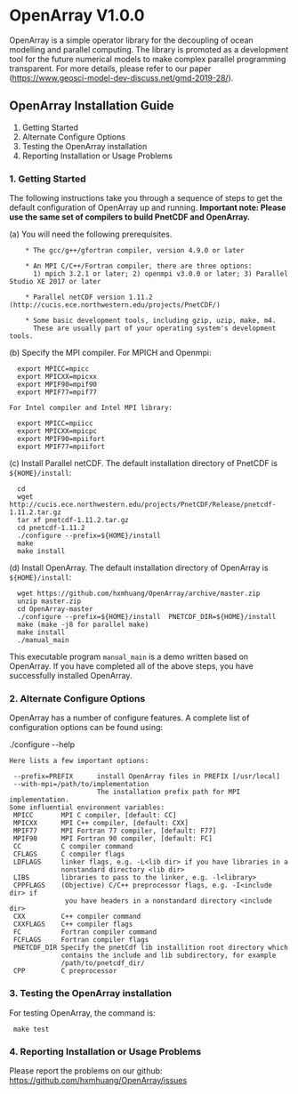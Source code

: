 # OpenArray V1.0.0
OpenArray is a simple operator library for the decoupling of ocean modelling and parallel computing. The library is promoted as a development tool for the future numerical models to make complex parallel programming transparent. For more details, please refer to our paper (https://www.geosci-model-dev-discuss.net/gmd-2019-28/).

## OpenArray Installation Guide

1.  Getting Started
2.  Alternate Configure Options
3.  Testing the OpenArray installation
4.  Reporting Installation or Usage Problems


### 1. Getting Started

The following instructions take you through a sequence of steps to get the default configuration of OpenArray up and running. **Important note: Please use the same set of compilers to build PnetCDF and OpenArray.** 

(a) You will need the following prerequisites.

```shell
    * The gcc/g++/gfortran compiler, version 4.9.0 or later

    * An MPI C/C++/Fortran compiler, there are three options:
      1) mpich 3.2.1 or later; 2) openmpi v3.0.0 or later; 3) Parallel Studio XE 2017 or later

    * Parallel netCDF version 1.11.2 (http://cucis.ece.northwestern.edu/projects/PnetCDF/)

    * Some basic development tools, including gzip, uzip, make, m4. 
      These are usually part of your operating system's development tools.
```

(b) Specify the MPI compiler.
    For MPICH and Openmpi:

      export MPICC=mpicc  
      export MPICXX=mpicxx  
      export MPIF90=mpif90  
      export MPIF77=mpif77  

    For Intel compiler and Intel MPI library:

      export MPICC=mpiicc  
      export MPICXX=mpicpc  
      export MPIF90=mpiifort  
      export MPIF77=mpiifort  


(c) Install Parallel netCDF. The default installation directory of PnetCDF is `${HOME}/install`:
     
      cd
      wget http://cucis.ece.northwestern.edu/projects/PnetCDF/Release/pnetcdf-1.11.2.tar.gz
      tar xf pnetcdf-1.11.2.tar.gz
      cd pnetcdf-1.11.2
      ./configure --prefix=${HOME}/install  
      make 
      make install 


(d) Install OpenArray. The default installation directory of OpenArray is `${HOME}/install`:

      wget https://github.com/hxmhuang/OpenArray/archive/master.zip
      unzip master.zip
      cd OpenArray-master
      ./configure --prefix=${HOME}/install  PNETCDF_DIR=${HOME}/install   
      make (make -j8 for parallel make)
      make install
      ./manual_main

   This executable program `manual_main` is a demo written based on OpenArray.
   If you have completed all of the above steps, you have successfully installed OpenArray.
      

### 2. Alternate Configure Options

OpenArray has a number of configure features.  A complete list of configuration
options can be found using:

   ./configure --help

    Here lists a few important options:

     --prefix=PREFIX      install OpenArray files in PREFIX [/usr/local]
     --with-mpi=/path/to/implementation
                          The installation prefix path for MPI implementation.
    Some influential environment variables:
     MPICC       MPI C compiler, [default: CC]
     MPICXX      MPI C++ compiler, [default: CXX]
     MPIF77      MPI Fortran 77 compiler, [default: F77]
     MPIF90      MPI Fortran 90 compiler, [default: FC]
     CC          C compiler command
     CFLAGS      C compiler flags
     LDFLAGS     linker flags, e.g. -L<lib dir> if you have libraries in a
                 nonstandard directory <lib dir>
     LIBS        libraries to pass to the linker, e.g. -l<library>
     CPPFLAGS    (Objective) C/C++ preprocessor flags, e.g. -I<include dir> if
                  you have headers in a nonstandard directory <include dir>
     CXX         C++ compiler command
     CXXFLAGS    C++ compiler flags
     FC          Fortran compiler command
     FCFLAGS     Fortran compiler flags
     PNETCDF_DIR Specify the pnetCdf lib installition root directory which
                 contains the include and lib subdirectory, for example
                 /path/to/pnetcdf_dir/
     CPP         C preprocessor


### 3. Testing the OpenArray installation

For testing OpenArray, the command is:
      
     make test

### 4. Reporting Installation or Usage Problems

Please report the problems on our github: https://github.com/hxmhuang/OpenArray/issues



